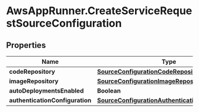 # AwsAppRunner.CreateServiceRequestSourceConfiguration

## Properties

Name | Type | Description | Notes
------------ | ------------- | ------------- | -------------
**codeRepository** | [**SourceConfigurationCodeRepository**](SourceConfigurationCodeRepository.md) |  | [optional] 
**imageRepository** | [**SourceConfigurationImageRepository**](SourceConfigurationImageRepository.md) |  | [optional] 
**autoDeploymentsEnabled** | **Boolean** |  | [optional] 
**authenticationConfiguration** | [**SourceConfigurationAuthenticationConfiguration**](SourceConfigurationAuthenticationConfiguration.md) |  | [optional] 


